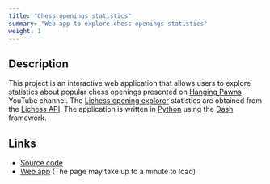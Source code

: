 ```yaml
---
title: "Chess openings statistics"
summary: "Web app to explore chess openings statistics"
weight: 1
---
```


## Description

This project is an interactive web application that allows users to explore statistics about popular chess openings presented on [Hanging Pawns](https://www.youtube.com/@HangingPawns/playlists) YouTube channel. The [Lichess opening explorer](https://lichess.org/analysis#explorer) statistics are obtained from the [Lichess API](https://lichess.org/api). The application is written in [Python](https://www.python.org/) using the [Dash](https://dash.plotly.com/) framework.

## Links

- [Source code](https://github.com/VictorTaillieu/chess-openings)
- [Web app](https://chess-openings.onrender.com/) (The page may take up to a minute to load)
